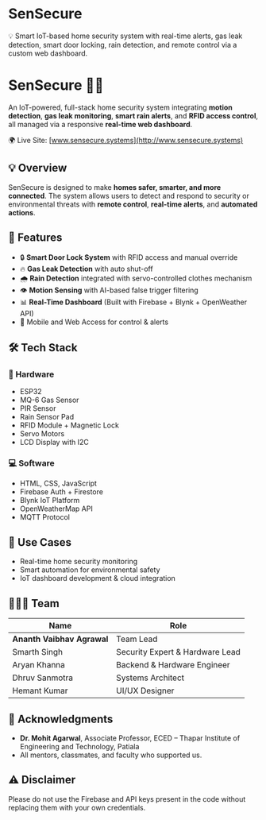 # SenSecure
💡 Smart IoT-based home security system with real-time alerts, gas leak detection, smart door locking, rain detection, and remote control via a custom web dashboard.
# SenSecure 🔐🌐

An IoT-powered, full-stack home security system integrating **motion detection**, **gas leak monitoring**, **smart rain alerts**, and **RFID access control**, all managed via a responsive **real-time web dashboard**.

🌍 Live Site: [www.sensecure.systems](http://www.sensecure.systems)

## 💡 Overview

SenSecure is designed to make **homes safer, smarter, and more connected**. The system allows users to detect and respond to security or environmental threats with **remote control**, **real-time alerts**, and **automated actions**.

## 🚀 Features

- 🔒 **Smart Door Lock System** with RFID access and manual override
- 🔥 **Gas Leak Detection** with auto shut-off
- 🌧️ **Rain Detection** integrated with servo-controlled clothes mechanism
- 👁️ **Motion Sensing** with AI-based false trigger filtering
- 📊 **Real-Time Dashboard** (Built with Firebase + Blynk + OpenWeather API)
- 📱 Mobile and Web Access for control & alerts

## 🛠️ Tech Stack

### 🧠 Hardware
- ESP32
- MQ-6 Gas Sensor
- PIR Sensor
- Rain Sensor Pad
- RFID Module + Magnetic Lock
- Servo Motors
- LCD Display with I2C

### 💻 Software
- HTML, CSS, JavaScript
- Firebase Auth + Firestore
- Blynk IoT Platform
- OpenWeatherMap API
- MQTT Protocol

## 🧪 Use Cases
- Real-time home security monitoring
- Smart automation for environmental safety
- IoT dashboard development & cloud integration

## 🧑‍🤝‍🧑 Team

| Name                  | Role                              |
|-----------------------|-----------------------------------|
| **Ananth Vaibhav Agrawal** | Team Lead                         |
| Smarth Singh          | Security Expert & Hardware Lead  |
| Aryan Khanna          | Backend & Hardware Engineer      |
| Dhruv Sanmotra        | Systems Architect                |
| Hemant Kumar          | UI/UX Designer                   |

## 🙏 Acknowledgments

- **Dr. Mohit Agarwal**, Associate Professor, ECED – Thapar Institute of Engineering and Technology, Patiala
- All mentors, classmates, and faculty who supported us.

## ⚠️ Disclaimer

Please do not use the Firebase and API keys present in the code without replacing them with your own credentials.


